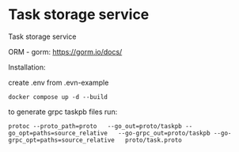 # Task storage service
Task storage service

ORM - gorm:
https://gorm.io/docs/

Installation:

create .env from .evn-example

``docker compose up -d --build``

to generate grpc taskpb files run:

``
protoc --proto_path=proto   --go_out=proto/taskpb --go_opt=paths=source_relative   --go-grpc_out=proto/taskpb --go-grpc_opt=paths=source_relative   proto/task.proto
``